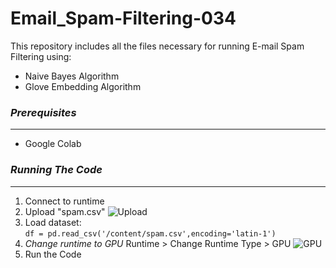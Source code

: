 # Email_Spam-Filtering-034

This repository includes all the files necessary for running E-mail Spam Filtering using: 
* Naive Bayes Algorithm
* Glove Embedding Algorithm

### _Prerequisites_
---
* Google Colab

### _Running The Code_
---
1. Connect to runtime
2. Upload "spam.csv"
![Upload](https://drive.google.com/file/d/1TmEzvCG2ggVHgrl8p9y8gvl7B0EJV5cg/view?usp=sharing)
3. Load dataset:  
`df = pd.read_csv('/content/spam.csv',encoding='latin-1')`
4. _Change runtime to GPU_
Runtime > Change Runtime Type > GPU
![GPU](https://drive.google.com/file/d/18BOSJiljfKSWdlCwoE2BYiV5sUsxPXiM/view?usp=sharing)
5. Run the Code


